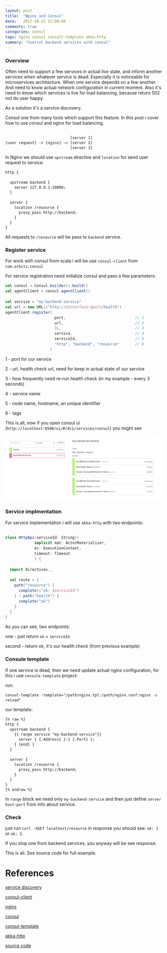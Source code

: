 ```yaml
---
layout: post
title:  "Nginx and Consul"
date:   2017-10-22 12:00:00
comments: true
categories: consul
tags: nginx consul consult-template akka-http 
summary: "Control backend services with consul" 
---
```


### Overview

Often need to support a few services in actual _live_ state, and inform another services when whatever service is dead. Especially it is noticeable for microservices architecture. When one service depends on a few another. And need to know actual network configuration in current moment. Also it's need to know which services is live for load balancing, because return 502 not do user happy. 

As a solution it's a service discovery.

Consul one from many tools which support this feature. In this post i cover how to use consul and nginx for load balancing.

```

                             [server 1]
[user request] -> [nginx] -> [server 2]
                             [server 3]
```

In Nginx we should use `upstream` directive and `location` for send user request to service.

```
http {
  
  upstream backend {       
    server 127.0.0.1:10000;
  }

  server {
    location /resource {
      proxy_pass http://backend;
    }
  }
}

``` 

All requests to `/resource` will be pass to `backend` service.

### Register service

For work with consul from scala i will be use `consul-client` from `com.orbitz.consul`

For service registration need initialize consul and pass a few parameters:

```scala
val consul = Consul.builder().build()
val agentClient = consul.agentClient()

val service = "my-backend-service"
val url = new URL(s"http://$interface:$port/health")
agentClient.register(
                      port,                               // 1  
                      url,                                // 2
                      3L,                                 // 3 
                      service,                            // 4
                      serviceId,                          // 5
                      "http", "backend", "resource"       // 6 
                    )
```

1 - port for our service

2 - url, health check url, need for keep in actual state of our service

3 - how frequently need re-run health check (in my example - every 3 seconds)

4 - service name

5 - node name, hostname, an unique identifier

6 - tags


This is all, now if you open consul ui (`http://localhost:8500/ui/#/dc1/services/consul`) you might see

![consul-ui](https://raw.githubusercontent.com/fntz/fntz.github.io/master/imgs/consul-ui.png)

### Service implmentation

For service implementation i will use `akka-http` with two endpoints:

```scala

class HttpApi(serviceId: String)(
             implicit mat: ActorMaterializer,
             ec: ExecutionContext,
             timeout: Timeout
             ) {

  import Directives._

  val route = {
    path("resource") {
      complete(s"ok: $serviceId")
    } ~ path("health") {
      complete("ok")
    }
  }
}

```

As you can see, two endpoints:

one - just return `ok` + `serviceId`

second - return ok, it's our health check (from previous example)


### Consule template

If one service is dead, then we need update actual nginx configuration, for this i use `consule-template` project:

run:

```
consul-template -template="/path/nginx.tpl:/path/nginx.conf:nginx -s reload"
```

our template:


```
{% raw %}
http {
  upstream backend {
    {{ range service "my-backend-service"}} 
      server { {.Address} }:{ {.Port} };
    { {end} }
  }

  server {
    location /resource {
      proxy_pass http://backend;
    }
  }
}
{% endraw %}
```


In `range` block we need only `my-backend-service` and then just define `server host:port` from info about service.


### Check

just run `curl -XGET localhost/resource` in response you should see: `ok: 1` or `ok: 2`.

If you stop one from backend services, you anyway will be see response.  


This is all. See source code for full example. 


# References

[service discovery](https://en.wikipedia.org/wiki/Service_discovery) 

[consul-client](https://github.com/OrbitzWorldwide/consul-client)

[nginx](https://nginx.org/en/)

[consul](https://www.consul.io/)

[consul-template](https://github.com/hashicorp/consul-template)

[akka-http](https://doc.akka.io/docs/akka-http/current/scala/http/)

[source code](https://github.com/fntz/snippets/tree/master/nginx-consul)






